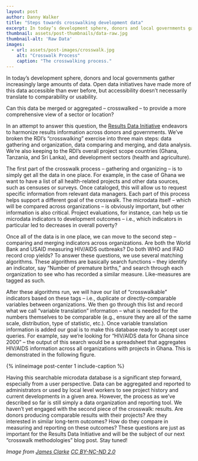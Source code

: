 ```yaml
---
layout: post
author: Danny Walker
title: "Steps towards crosswalking development data"
excerpt: In today’s development sphere, donors and local governments gather increasingly large amounts of data. Open data initiatives...
thumbnail: assets/post-thumbnails/data-raw.jpg
thumbnail-alt: 'Raw Data'
images:
  - url: assets/post-images/crosswalk.jpg
    alt: "Crosswalk Process"
    caption: "The crosswalking process."
---
```


In today’s development sphere, donors and local governments gather increasingly large amounts of data. Open data initiatives have made more of this data accessible than ever before, but accessibility doesn’t necessarily translate to comparability or usability. 

Can this data be merged or aggregated – crosswalked – to provide a more comprehensive view of a sector or location? 

In an attempt to answer this question, the [Results Data Initiative](/expertise/results/) endeavors to harmonize results information across donors and governments. We’ve broken the RDI’s “crosswalking” exercise into three main steps: data gathering and organization, data comparing and merging, and data analysis. We’re also keeping to the RDI’s overall project scope countries (Ghana, Tanzania, and Sri Lanka), and development sectors (health and agriculture).

The first part of the crosswalk process – gathering and organizing – is to simply get all the data in one place. For example, in the case of Ghana we want to have a list of all health-related projects and other data sources, such as censuses or surveys. Once cataloged, this will allow us to request specific information from relevant data managers. Each part of this process helps support a different goal of the crosswalk. The microdata itself – which will be compared across organizations – is obviously important, but other information is also critical. Project evaluations, for instance, can help us tie microdata indicators to development outcomes – i.e., which indicators in particular led to decreases in overall poverty?

Once all of the data is in one place, we can move to the second step – comparing and merging indicators across organizations. Are both the World Bank and USAID measuring HIV/AIDS outbreaks? Do both WHO and IFAD record crop yields? To answer these questions, we use several matching algorithms. These algorithms are basically search functions – they identify an indicator, say “Number of premature births,” and search through each organization to see who has recorded a similar measure.  Like-measures are tagged as such.

After these algorithms run, we will have our list of “crosswalkable” indicators based on these tags – i.e., duplicate or directly-comparable variables between organizations. We then go through this list and record what we call “variable translation” information – what is needed for the numbers themselves to be comparable (e.g., ensure they are all of the same scale, distribution, type of statistic, etc.). Once variable translation information is added our goal is to make this database ready to accept user queries. For example, say we’re looking for “HIV/AIDS data for Ghana since 2000” – the output of this search would be a spreadsheet that aggregates HIV/AIDS information across all organizations with projects in Ghana. This is demonstrated in the following figure.

{% inlineimage post-center 1 include-caption %}

Having this searchable microdata database is a significant step forward, especially from a user perspective. Data can be aggregated and reported to administrators or used by local level workers to see project history and current developments in a given area. However, the process as we’ve described so far is still simply a data organization and reporting tool. We haven’t yet engaged with the second piece of the crosswalk: results. Are donors producing comparable results with their projects? Are they interested in similar long-term outcomes? How do they compare in measuring and reporting on these outcomes? These questions are just as important for the Results Data Initiative and will be the subject of our next “crosswalk methodologies” blog post. Stay tuned!

*Image from [James Clarke](https://www.flickr.com/photos/jc/2824253273/in/photolist-5iz36X-4qvivG-dcigAE-8x923a-cDsihG-8G1uXV-7w2Qiv-6qAfy-79EVn6-ek2yUc-96TEVW-p1PHn-p1PHo-2pkGrL-p1PHp-f3pfC3-32ADwg-o5zxto-f3ptRE-iEzw6-61quSR-f3ahfk-qMeRS-6AJ79c-5vTL7W-qMjh4-mBdVM-qCjJW-ehpVVg-f3abB8-qMgDS-agBd2-f3po1m-f3acUk-f3ab1D-f3ad8T-f3a9ic-f3adni-f3agrT-f3afiM-f3afA8-f3poo9-f3a7gV-f3a8UT-f3a8zk-64kuDR-56KMhG-wrWhYA-xo9RNd-x7kAYd) [CC BY-NC-ND 2.0](https://creativecommons.org/licenses/by-nc-nd/2.0/)*
